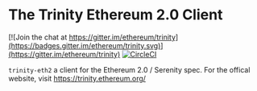 # The Trinity Ethereum 2.0 Client

[![Join the chat at https://gitter.im/ethereum/trinity](https://badges.gitter.im/ethereum/trinity.svg)](https://gitter.im/ethereum/trinity)
[![CircleCI](https://circleci.com/gh/ethereum/trinity-eth2/tree/master.svg?style=shield)](https://circleci.com/gh/ethereum/trinity-eth2/tree/master)

`trinity-eth2` a client for the Ethereum 2.0 / Serenity spec. For the offical website, visit https://trinity.ethereum.org/
